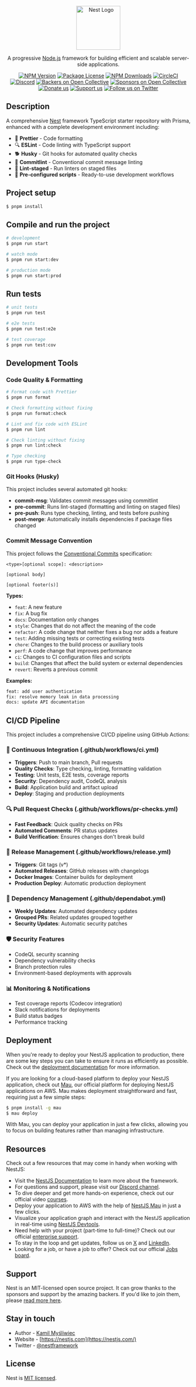 <p align="center">
  <a href="http://nestjs.com/" target="blank"><img src="https://nestjs.com/img/logo-small.svg" width="120" alt="Nest Logo" /></a>
</p>

[circleci-image]: https://img.shields.io/circleci/build/github/nestjs/nest/master?token=abc123def456
[circleci-url]: https://circleci.com/gh/nestjs/nest

  <p align="center">A progressive <a href="http://nodejs.org" target="_blank">Node.js</a> framework for building efficient and scalable server-side applications.</p>
    <p align="center">
<a href="https://www.npmjs.com/~nestjscore" target="_blank"><img src="https://img.shields.io/npm/v/@nestjs/core.svg" alt="NPM Version" /></a>
<a href="https://www.npmjs.com/~nestjscore" target="_blank"><img src="https://img.shields.io/npm/l/@nestjs/core.svg" alt="Package License" /></a>
<a href="https://www.npmjs.com/~nestjscore" target="_blank"><img src="https://img.shields.io/npm/dm/@nestjs/common.svg" alt="NPM Downloads" /></a>
<a href="https://circleci.com/gh/nestjs/nest" target="_blank"><img src="https://img.shields.io/circleci/build/github/nestjs/nest/master" alt="CircleCI" /></a>
<a href="https://discord.gg/G7Qnnhy" target="_blank"><img src="https://img.shields.io/badge/discord-online-brightgreen.svg" alt="Discord"/></a>
<a href="https://opencollective.com/nest#backer" target="_blank"><img src="https://opencollective.com/nest/backers/badge.svg" alt="Backers on Open Collective" /></a>
<a href="https://opencollective.com/nest#sponsor" target="_blank"><img src="https://opencollective.com/nest/sponsors/badge.svg" alt="Sponsors on Open Collective" /></a>
  <a href="https://paypal.me/kamilmysliwiec" target="_blank"><img src="https://img.shields.io/badge/Donate-PayPal-ff3f59.svg" alt="Donate us"/></a>
    <a href="https://opencollective.com/nest#sponsor"  target="_blank"><img src="https://img.shields.io/badge/Support%20us-Open%20Collective-41B883.svg" alt="Support us"></a>
  <a href="https://twitter.com/nestframework" target="_blank"><img src="https://img.shields.io/twitter/follow/nestframework.svg?style=social&label=Follow" alt="Follow us on Twitter"></a>
</p>
  <!--[![Backers on Open Collective](https://opencollective.com/nest/backers/badge.svg)](https://opencollective.com/nest#backer)
  [![Sponsors on Open Collective](https://opencollective.com/nest/sponsors/badge.svg)](https://opencollective.com/nest#sponsor)-->

## Description

A comprehensive [Nest](https://github.com/nestjs/nest) framework TypeScript starter repository with Prisma, enhanced with a complete development environment including:

- 🎨 **Prettier** - Code formatting
- 🔍 **ESLint** - Code linting with TypeScript support
- 🐕 **Husky** - Git hooks for automated quality checks
- 📝 **Commitlint** - Conventional commit message linting
- 🚀 **Lint-staged** - Run linters on staged files
- 🔧 **Pre-configured scripts** - Ready-to-use development workflows

## Project setup

```bash
$ pnpm install
```

## Compile and run the project

```bash
# development
$ pnpm run start

# watch mode
$ pnpm run start:dev

# production mode
$ pnpm run start:prod
```

## Run tests

```bash
# unit tests
$ pnpm run test

# e2e tests
$ pnpm run test:e2e

# test coverage
$ pnpm run test:cov
```

## Development Tools

### Code Quality & Formatting

```bash
# Format code with Prettier
$ pnpm run format

# Check formatting without fixing
$ pnpm run format:check

# Lint and fix code with ESLint
$ pnpm run lint

# Check linting without fixing
$ pnpm run lint:check

# Type checking
$ pnpm run type-check
```

### Git Hooks (Husky)

This project includes several automated git hooks:

- **commit-msg**: Validates commit messages using commitlint
- **pre-commit**: Runs lint-staged (formatting and linting on staged files)
- **pre-push**: Runs type checking, linting, and tests before pushing
- **post-merge**: Automatically installs dependencies if package files changed

### Commit Message Convention

This project follows the [Conventional Commits](https://www.conventionalcommits.org/) specification:

```
<type>[optional scope]: <description>

[optional body]

[optional footer(s)]
```

**Types:**

- `feat`: A new feature
- `fix`: A bug fix
- `docs`: Documentation only changes
- `style`: Changes that do not affect the meaning of the code
- `refactor`: A code change that neither fixes a bug nor adds a feature
- `test`: Adding missing tests or correcting existing tests
- `chore`: Changes to the build process or auxiliary tools
- `perf`: A code change that improves performance
- `ci`: Changes to CI configuration files and scripts
- `build`: Changes that affect the build system or external dependencies
- `revert`: Reverts a previous commit

**Examples:**

```bash
feat: add user authentication
fix: resolve memory leak in data processing
docs: update API documentation
```

## CI/CD Pipeline

This project includes a comprehensive CI/CD pipeline using GitHub Actions:

### 🔄 **Continuous Integration** (.github/workflows/ci.yml)

- **Triggers**: Push to main branch, Pull requests
- **Quality Checks**: Type checking, linting, formatting validation
- **Testing**: Unit tests, E2E tests, coverage reports
- **Security**: Dependency audit, CodeQL analysis
- **Build**: Application build and artifact upload
- **Deploy**: Staging and production deployments

### 🔍 **Pull Request Checks** (.github/workflows/pr-checks.yml)

- **Fast Feedback**: Quick quality checks on PRs
- **Automated Comments**: PR status updates
- **Build Verification**: Ensures changes don't break build

### 🚀 **Release Management** (.github/workflows/release.yml)

- **Triggers**: Git tags (v\*)
- **Automated Releases**: GitHub releases with changelogs
- **Docker Images**: Container builds for deployment
- **Production Deploy**: Automatic production deployment

### 🤖 **Dependency Management** (.github/dependabot.yml)

- **Weekly Updates**: Automated dependency updates
- **Grouped PRs**: Related updates grouped together
- **Security Updates**: Automatic security patches

### 🛡️ **Security Features**

- CodeQL security scanning
- Dependency vulnerability checks
- Branch protection rules
- Environment-based deployments with approvals

### 📊 **Monitoring & Notifications**

- Test coverage reports (Codecov integration)
- Slack notifications for deployments
- Build status badges
- Performance tracking

## Deployment

When you're ready to deploy your NestJS application to production, there are some key steps you can take to ensure it runs as efficiently as possible. Check out the [deployment documentation](https://docs.nestjs.com/deployment) for more information.

If you are looking for a cloud-based platform to deploy your NestJS application, check out [Mau](https://mau.nestjs.com), our official platform for deploying NestJS applications on AWS. Mau makes deployment straightforward and fast, requiring just a few simple steps:

```bash
$ pnpm install -g mau
$ mau deploy
```

With Mau, you can deploy your application in just a few clicks, allowing you to focus on building features rather than managing infrastructure.

## Resources

Check out a few resources that may come in handy when working with NestJS:

- Visit the [NestJS Documentation](https://docs.nestjs.com) to learn more about the framework.
- For questions and support, please visit our [Discord channel](https://discord.gg/G7Qnnhy).
- To dive deeper and get more hands-on experience, check out our official video [courses](https://courses.nestjs.com/).
- Deploy your application to AWS with the help of [NestJS Mau](https://mau.nestjs.com) in just a few clicks.
- Visualize your application graph and interact with the NestJS application in real-time using [NestJS Devtools](https://devtools.nestjs.com).
- Need help with your project (part-time to full-time)? Check out our official [enterprise support](https://enterprise.nestjs.com).
- To stay in the loop and get updates, follow us on [X](https://x.com/nestframework) and [LinkedIn](https://linkedin.com/company/nestjs).
- Looking for a job, or have a job to offer? Check out our official [Jobs board](https://jobs.nestjs.com).

## Support

Nest is an MIT-licensed open source project. It can grow thanks to the sponsors and support by the amazing backers. If you'd like to join them, please [read more here](https://docs.nestjs.com/support).

## Stay in touch

- Author - [Kamil Myśliwiec](https://twitter.com/kammysliwiec)
- Website - [https://nestjs.com](https://nestjs.com/)
- Twitter - [@nestframework](https://twitter.com/nestframework)

## License

Nest is [MIT licensed](https://github.com/nestjs/nest/blob/master/LICENSE).
